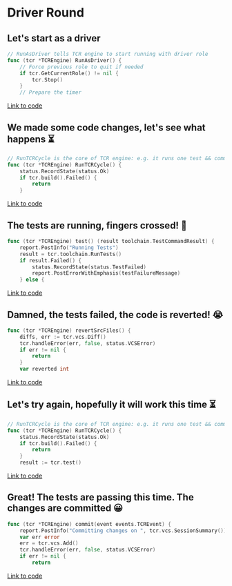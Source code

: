 # Driver Round

## Let's start as a driver

```go
// RunAsDriver tells TCR engine to start running with driver role
func (tcr *TCREngine) RunAsDriver() {
	// Force previous role to quit if needed
	if tcr.GetCurrentRole() != nil {
		tcr.Stop()
	}
	// Prepare the timer
```
[Link to code](./tcr.go#L403-L410)

## We made some code changes, let's see what happens ⏳

```go
// RunTCRCycle is the core of TCR engine: e.g. it runs one test && commit || revert cycle
func (tcr *TCREngine) RunTCRCycle() {
	status.RecordState(status.Ok)
	if tcr.build().Failed() {
		return
	}
```
[Link to code](https://github.com/murex/TCR/blob/main/src/engine/././tcr.go#L517-L524)

## The tests are running, fingers crossed! 🤞

```go
func (tcr *TCREngine) test() (result toolchain.TestCommandResult) {
	report.PostInfo("Running Tests")
	result = tcr.toolchain.RunTests()
	if result.Failed() {
		status.RecordState(status.TestFailed)
		report.PostErrorWithEmphasis(testFailureMessage)
	} else {
```
[Link to code](https://github.com/murex/TCR/blob/main/src/engine/././tcr.go#L570-L577)

## Damned, the tests failed, the code is reverted! 😭

```go
func (tcr *TCREngine) revertSrcFiles() {
	diffs, err := tcr.vcs.Diff()
	tcr.handleError(err, false, status.VCSError)
	if err != nil {
		return
	}
	var reverted int
```
[Link to code](https://github.com/murex/TCR/blob/main/src/engine/././tcr.go#L647-L654)

## Let's try again, hopefully it will work this time ⏳

```go
// RunTCRCycle is the core of TCR engine: e.g. it runs one test && commit || revert cycle
func (tcr *TCREngine) RunTCRCycle() {
	status.RecordState(status.Ok)
	if tcr.build().Failed() {
		return
	}
	result := tcr.test()
```
[Link to code](https://github.com/murex/TCR/blob/main/src/engine/././tcr.go#L518-L525)

## Great! The tests are passing this time. The changes are committed 😀

```go
func (tcr *TCREngine) commit(event events.TCREvent) {
	report.PostInfo("Committing changes on ", tcr.vcs.SessionSummary())
	var err error
	err = tcr.vcs.Add()
	tcr.handleError(err, false, status.VCSError)
	if err != nil {
		return
```
[Link to code](https://github.com/murex/TCR/blob/main/src/engine/././tcr.go#L583-L590)

